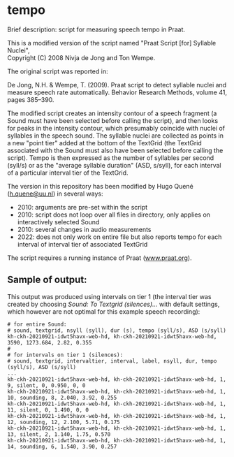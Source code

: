 # tempo

Brief description: script for measuring speech tempo in Praat. 

This is a modified version of the script named "Praat Script [for] Syllable Nuclei",  
Copyright (C) 2008  Nivja de Jong and Ton Wempe.

The original script was reported in:

De Jong, N.H. & Wempe, T. (2009). 
Praat script to detect syllable nuclei and measure speech rate automatically. 
Behavior Research Methods, volume 41, pages 385–390.

The modified script creates an intensity contour of a speech fragment (a Sound must have been selected before calling the script), and then looks for peaks in the intensity contour, which presumably coincide with nuclei of syllables in the speech sound. The syllable nuclei are collected as points in a new "point tier" added at the bottom of the TextGrid (the TextGrid associated with the Sound must also have been selected before calling the script). 
Tempo is then expressed as the number of syllables per second (syll/s) or as the "average syllable duration" (ASD, s/syll), for each interval of a particular interval tier of the TextGrid. 

The version in this repository has been modified by Hugo Quené (h.quene@uu.nl) in several ways:
- 2010: arguments are pre-set within the script
- 2010: script does not loop over all files in directory, only applies on interactively selected Sound
- 2010: several changes in audio measurements
- 2022: does not only work on entire file but also reports tempo for each interval of interval tier of associated TextGrid

The script requires a running instance of Praat (www.praat.org). 

## Sample of output:

This output was produced using intervals on tier 1 (the interval tier was created by choosing _Sound: To Textgrid (silences)..._ with default settings, which however are not optimal for this example speech recording): 
```
# for entire Sound:
# sound, textgrid, nsyll (syll), dur (s), tempo (syll/s), ASD (s/syll)
kh-ckh-20210921-idwt5havx-web-hd, kh-ckh-20210921-idwt5havx-web-hd, 3590, 1273.684, 2.82, 0.355
# 
# for intervals on tier 1 (silences):
# sound, textgrid, intervaltier, interval, label, nsyll, dur, tempo (syll/s), ASD (s/syll)
...
kh-ckh-20210921-idwt5havx-web-hd, kh-ckh-20210921-idwt5havx-web-hd, 1, 9, silent, 0, 0.950, 0, 0
kh-ckh-20210921-idwt5havx-web-hd, kh-ckh-20210921-idwt5havx-web-hd, 1, 10, sounding, 8, 2.040, 3.92, 0.255
kh-ckh-20210921-idwt5havx-web-hd, kh-ckh-20210921-idwt5havx-web-hd, 1, 11, silent, 0, 1.490, 0, 0
kh-ckh-20210921-idwt5havx-web-hd, kh-ckh-20210921-idwt5havx-web-hd, 1, 12, sounding, 12, 2.100, 5.71, 0.175
kh-ckh-20210921-idwt5havx-web-hd, kh-ckh-20210921-idwt5havx-web-hd, 1, 13, silent, 2, 1.140, 1.75, 0.570
kh-ckh-20210921-idwt5havx-web-hd, kh-ckh-20210921-idwt5havx-web-hd, 1, 14, sounding, 6, 1.540, 3.90, 0.257
```
